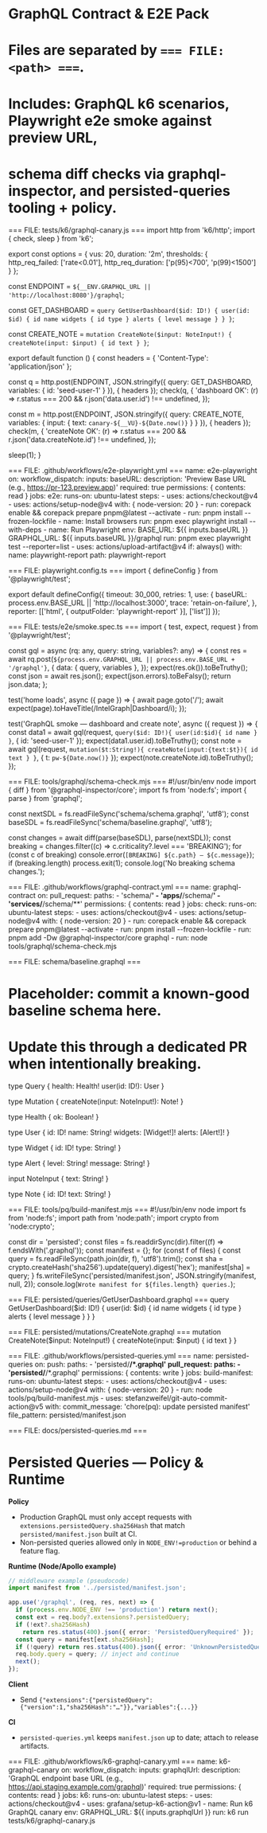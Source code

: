 # GraphQL Contract & E2E Pack

#

# Files are separated by `=== FILE: <path> ===`.

# Includes: GraphQL k6 scenarios, Playwright e2e smoke against preview URL,

# schema diff checks via graphql-inspector, and persisted-queries tooling + policy.

=== FILE: tests/k6/graphql-canary.js ===
import http from 'k6/http';
import { check, sleep } from 'k6';

export const options = {
vus: 20,
duration: '2m',
thresholds: {
http_req_failed: ['rate<0.01'],
http_req_duration: ['p(95)<700', 'p(99)<1500']
}
};

const ENDPOINT = `${__ENV.GRAPHQL_URL || 'http://localhost:8080'}/graphql`;

const GET_DASHBOARD = `query GetUserDashboard($id: ID!) {
  user(id: $id) { id name widgets { id type } alerts { level message } }
}`;

const CREATE_NOTE = `mutation CreateNote($input: NoteInput!) { createNote(input: $input) { id text } }`;

export default function () {
const headers = { 'Content-Type': 'application/json' };

const q = http.post(ENDPOINT, JSON.stringify({ query: GET_DASHBOARD, variables: { id: 'seed-user-1' } }), { headers });
check(q, {
'dashboard OK': (r) => r.status === 200 && r.json('data.user.id') !== undefined,
});

const m = http.post(ENDPOINT, JSON.stringify({ query: CREATE_NOTE, variables: { input: { text: `canary-${__VU}-${Date.now()}` } } }), { headers });
check(m, {
'createNote OK': (r) => r.status === 200 && r.json('data.createNote.id') !== undefined,
});

sleep(1);
}

=== FILE: .github/workflows/e2e-playwright.yml ===
name: e2e-playwright
on:
workflow_dispatch:
inputs:
baseURL:
description: 'Preview Base URL (e.g., https://pr-123.preview.app)'
required: true
permissions: { contents: read }
jobs:
e2e:
runs-on: ubuntu-latest
steps: - uses: actions/checkout@v4 - uses: actions/setup-node@v4
with: { node-version: 20 } - run: corepack enable && corepack prepare pnpm@latest --activate - run: pnpm install --frozen-lockfile - name: Install browsers
run: pnpm exec playwright install --with-deps - name: Run Playwright
env:
BASE_URL: ${{ inputs.baseURL }}
GRAPHQL_URL: ${{ inputs.baseURL }}/graphql
run: pnpm exec playwright test --reporter=list - uses: actions/upload-artifact@v4
if: always()
with:
name: playwright-report
path: playwright-report

=== FILE: playwright.config.ts ===
import { defineConfig } from '@playwright/test';

export default defineConfig({
timeout: 30_000,
retries: 1,
use: {
baseURL: process.env.BASE_URL || 'http://localhost:3000',
trace: 'retain-on-failure',
},
reporter: [['html', { outputFolder: 'playwright-report' }], ['list']]
});

=== FILE: tests/e2e/smoke.spec.ts ===
import { test, expect, request } from '@playwright/test';

const gql = async (rq: any, query: string, variables?: any) => {
const res = await rq.post(`${process.env.GRAPHQL_URL || process.env.BASE_URL + '/graphql'}`, {
data: { query, variables },
});
expect(res.ok()).toBeTruthy();
const json = await res.json();
expect(json.errors).toBeFalsy();
return json.data;
};

test('home loads', async ({ page }) => {
await page.goto('/');
await expect(page).toHaveTitle(/IntelGraph|Dashboard/i);
});

test('GraphQL smoke — dashboard and create note', async ({ request }) => {
const data1 = await gql(request, `query($id: ID!){ user(id:$id){ id name } }`, { id: 'seed-user-1' });
expect(data1.user.id).toBeTruthy();
const note = await gql(request, `mutation($t:String!){ createNote(input:{text:$t}){ id text } }`, { t: `pw-${Date.now()}` });
expect(note.createNote.id).toBeTruthy();
});

=== FILE: tools/graphql/schema-check.mjs ===
#!/usr/bin/env node
import { diff } from '@graphql-inspector/core';
import fs from 'node:fs';
import { parse } from 'graphql';

const nextSDL = fs.readFileSync('schema/schema.graphql', 'utf8');
const baseSDL = fs.readFileSync('schema/baseline.graphql', 'utf8');

const changes = await diff(parse(baseSDL), parse(nextSDL));
const breaking = changes.filter((c) => c.criticality?.level === 'BREAKING');
for (const c of breaking) console.error(`[BREAKING] ${c.path} — ${c.message}`);
if (breaking.length) process.exit(1);
console.log('No breaking schema changes.');

=== FILE: .github/workflows/graphql-contract.yml ===
name: graphql-contract
on:
pull_request:
paths: - 'schema/**' - 'apps/**/schema/**' - 'services/**/schema/\*\*'
permissions: { contents: read }
jobs:
check:
runs-on: ubuntu-latest
steps: - uses: actions/checkout@v4 - uses: actions/setup-node@v4
with: { node-version: 20 } - run: corepack enable && corepack prepare pnpm@latest --activate - run: pnpm install --frozen-lockfile - run: pnpm add -Dw @graphql-inspector/core graphql - run: node tools/graphql/schema-check.mjs

=== FILE: schema/baseline.graphql ===

# Placeholder: commit a known-good baseline schema here.

# Update this through a dedicated PR when intentionally breaking.

type Query { health: Health! user(id: ID!): User }

type Mutation { createNote(input: NoteInput!): Note! }

type Health { ok: Boolean! }

type User { id: ID! name: String! widgets: [Widget!]! alerts: [Alert!]! }

type Widget { id: ID! type: String! }

type Alert { level: String! message: String! }

input NoteInput { text: String! }

type Note { id: ID! text: String! }

=== FILE: tools/pq/build-manifest.mjs ===
#!/usr/bin/env node
import fs from 'node:fs';
import path from 'node:path';
import crypto from 'node:crypto';

const dir = 'persisted';
const files = fs.readdirSync(dir).filter((f) => f.endsWith('.graphql'));
const manifest = {};
for (const f of files) {
const query = fs.readFileSync(path.join(dir, f), 'utf8').trim();
const sha = crypto.createHash('sha256').update(query).digest('hex');
manifest[sha] = query;
}
fs.writeFileSync('persisted/manifest.json', JSON.stringify(manifest, null, 2));
console.log(`Wrote manifest for ${files.length} queries.`);

=== FILE: persisted/queries/GetUserDashboard.graphql ===
query GetUserDashboard($id: ID!) {
user(id: $id) { id name widgets { id type } alerts { level message } }
}

=== FILE: persisted/mutations/CreateNote.graphql ===
mutation CreateNote($input: NoteInput!) { createNote(input: $input) { id text } }

=== FILE: .github/workflows/persisted-queries.yml ===
name: persisted-queries
on:
push:
paths: - 'persisted/**/\*.graphql'
pull_request:
paths: - 'persisted/**/\*.graphql'
permissions: { contents: write }
jobs:
build-manifest:
runs-on: ubuntu-latest
steps: - uses: actions/checkout@v4 - uses: actions/setup-node@v4
with: { node-version: 20 } - run: node tools/pq/build-manifest.mjs - uses: stefanzweifel/git-auto-commit-action@v5
with:
commit_message: 'chore(pq): update persisted manifest'
file_pattern: persisted/manifest.json

=== FILE: docs/persisted-queries.md ===

# Persisted Queries — Policy & Runtime

**Policy**

- Production GraphQL must only accept requests with `extensions.persistedQuery.sha256Hash` that match `persisted/manifest.json` built at CI.
- Non-persisted queries allowed only in `NODE_ENV!=production` or behind a feature flag.

**Runtime (Node/Apollo example)**

```ts
// middleware example (pseudocode)
import manifest from '../persisted/manifest.json';

app.use('/graphql', (req, res, next) => {
  if (process.env.NODE_ENV !== 'production') return next();
  const ext = req.body?.extensions?.persistedQuery;
  if (!ext?.sha256Hash)
    return res.status(400).json({ error: 'PersistedQueryRequired' });
  const query = manifest[ext.sha256Hash];
  if (!query) return res.status(400).json({ error: 'UnknownPersistedQuery' });
  req.body.query = query; // inject and continue
  next();
});
```

**Client**

- Send `{"extensions":{"persistedQuery":{"version":1,"sha256Hash":"…"}},"variables":{...}}`

**CI**

- `persisted-queries.yml` keeps `manifest.json` up to date; attach to release artifacts.

=== FILE: .github/workflows/k6-graphql-canary.yml ===
name: k6-graphql-canary
on:
workflow_dispatch:
inputs:
graphqlUrl:
description: 'GraphQL endpoint base URL (e.g., https://api.staging.example.com/graphql)'
required: true
permissions: { contents: read }
jobs:
k6:
runs-on: ubuntu-latest
steps: - uses: actions/checkout@v4 - uses: grafana/setup-k6-action@v1 - name: Run k6 GraphQL canary
env:
GRAPHQL_URL: ${{ inputs.graphqlUrl }}
run: k6 run tests/k6/graphql-canary.js
